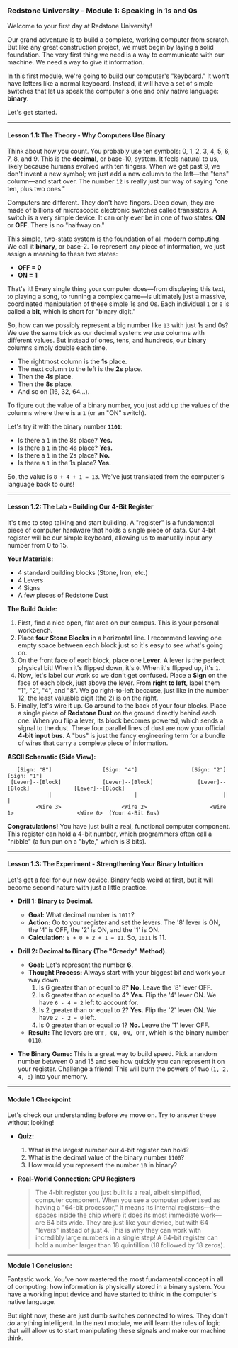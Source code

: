 ### **Redstone University - Module 1: Speaking in 1s and 0s**

Welcome to your first day at Redstone University!

Our grand adventure is to build a complete, working computer from scratch. But like any great construction project, we must begin by laying a solid foundation. The very first thing we need is a way to communicate with our machine. We need a way to give it information.

In this first module, we're going to build our computer's "keyboard." It won't have letters like a normal keyboard. Instead, it will have a set of simple switches that let us speak the computer's one and only native language: **binary**.

Let's get started.

---

#### **Lesson 1.1: The Theory - Why Computers Use Binary**

Think about how you count. You probably use ten symbols: 0, 1, 2, 3, 4, 5, 6, 7, 8, and 9. This is the **decimal**, or base-10, system. It feels natural to us, likely because humans evolved with ten fingers. When we get past 9, we don't invent a new symbol; we just add a new column to the left—the "tens" column—and start over. The number `12` is really just our way of saying "one ten, plus two ones."

Computers are different. They don't have fingers. Deep down, they are made of billions of microscopic electronic switches called transistors. A switch is a very simple device. It can only ever be in one of two states: **ON** or **OFF**. There is no "halfway on."

This simple, two-state system is the foundation of all modern computing. We call it **binary**, or base-2. To represent any piece of information, we just assign a meaning to these two states:

*   **OFF = 0**
*   **ON = 1**

That's it! Every single thing your computer does—from displaying this text, to playing a song, to running a complex game—is ultimately just a massive, coordinated manipulation of these simple 1s and 0s. Each individual `1` or `0` is called a **bit**, which is short for "binary digit."

So, how can we possibly represent a big number like `13` with just 1s and 0s? We use the same trick as our decimal system: we use columns with different values. But instead of ones, tens, and hundreds, our binary columns simply double each time.

*   The rightmost column is the **1s** place.
*   The next column to the left is the **2s** place.
*   Then the **4s** place.
*   Then the **8s** place.
*   And so on (16, 32, 64...).

To figure out the value of a binary number, you just add up the values of the columns where there is a `1` (or an "ON" switch).

Let's try it with the binary number **`1101`**:
*   Is there a `1` in the 8s place? **Yes.**
*   Is there a `1` in the 4s place? **Yes.**
*   Is there a `1` in the 2s place? **No.**
*   Is there a `1` in the 1s place? **Yes.**

So, the value is `8 + 4 + 1 = 13`. We've just translated from the computer's language back to ours!

---

#### **Lesson 1.2: The Lab - Building Our 4-Bit Register**

It's time to stop talking and start building. A "register" is a fundamental piece of computer hardware that holds a single piece of data. Our 4-bit register will be our simple keyboard, allowing us to manually input any number from 0 to 15.

**Your Materials:**
*   4 standard building blocks (Stone, Iron, etc.)
*   4 Levers
*   4 Signs
*   A few pieces of Redstone Dust

**The Build Guide:**
1.  First, find a nice open, flat area on our campus. This is your personal workbench.
2.  Place **four Stone Blocks** in a horizontal line. I recommend leaving one empty space between each block just so it's easy to see what's going on.
3.  On the front face of each block, place one **Lever**. A lever is the perfect physical bit! When it's flipped down, it's `0`. When it's flipped up, it's `1`.
4.  Now, let's label our work so we don't get confused. Place a **Sign** on the face of each block, just above the lever. From **right to left**, label them "1", "2", "4", and "8". We go right-to-left because, just like in the number 12, the least valuable digit (the 2) is on the right.
5.  Finally, let's wire it up. Go around to the back of your four blocks. Place a single piece of **Redstone Dust** on the ground directly behind each one. When you flip a lever, its block becomes powered, which sends a signal to the dust. These four parallel lines of dust are now your official **4-bit input bus**. A "bus" is just the fancy engineering term for a bundle of wires that carry a complete piece of information.

**ASCII Schematic (Side View):**
```
   [Sign: "8"]                [Sign: "4"]                 [Sign: "2"]                 [Sign: "1"]
 [Lever]--[Block]             [Lever]--[Block]              [Lever]--[Block]              [Lever]--[Block]
             |                          |                           |                           |
         <Wire 3>                   <Wire 2>                    <Wire 1>                    <Wire 0>  (Your 4-Bit Bus)
```

**Congratulations!** You have just built a real, functional computer component. This register can hold a 4-bit number, which programmers often call a "nibble" (a fun pun on a "byte," which is 8 bits).

---

#### **Lesson 1.3: The Experiment - Strengthening Your Binary Intuition**

Let's get a feel for our new device. Binary feels weird at first, but it will become second nature with just a little practice.

*   **Drill 1: Binary to Decimal.**
    *   **Goal:** What decimal number is `1011`?
    *   **Action:** Go to your register and set the levers. The '8' lever is ON, the '4' is OFF, the '2' is ON, and the '1' is ON.
    *   **Calculation:** `8 + 0 + 2 + 1 = 11`. So, `1011` is 11.

*   **Drill 2: Decimal to Binary (The "Greedy" Method).**
    *   **Goal:** Let's represent the number **6**.
    *   **Thought Process:** Always start with your biggest bit and work your way down.
        1.  Is 6 greater than or equal to 8? **No.** Leave the '8' lever OFF.
        2.  Is 6 greater than or equal to 4? **Yes.** Flip the '4' lever ON. We have `6 - 4 = 2` left to account for.
        3.  Is 2 greater than or equal to 2? **Yes.** Flip the '2' lever ON. We have `2 - 2 = 0` left.
        4.  Is 0 greater than or equal to 1? **No.** Leave the '1' lever OFF.
    *   **Result:** The levers are `OFF, ON, ON, OFF`, which is the binary number `0110`.

*   **The Binary Game:** This is a great way to build speed. Pick a random number between 0 and 15 and see how quickly you can represent it on your register. Challenge a friend! This will burn the powers of two (`1, 2, 4, 8`) into your memory.

---

#### **Module 1 Checkpoint**

Let's check our understanding before we move on. Try to answer these without looking!

*   **Quiz:**
    1.  What is the largest number our 4-bit register can hold?
    2.  What is the decimal value of the binary number `1100`?
    3.  How would you represent the number `10` in binary?

*   **Real-World Connection: CPU Registers**
    > The 4-bit register you just built is a real, albeit simplified, computer component. When you see a computer advertised as having a "64-bit processor," it means its internal registers—the spaces inside the chip where it does its most immediate work—are 64 bits wide. They are just like your device, but with 64 "levers" instead of just 4. This is why they can work with incredibly large numbers in a single step! A 64-bit register can hold a number larger than 18 quintillion (18 followed by 18 zeros).

---

**Module 1 Conclusion:**

Fantastic work. You've now mastered the most fundamental concept in all of computing: how information is physically stored in a binary system. You have a working input device and have started to think in the computer's native language.

But right now, these are just dumb switches connected to wires. They don't *do* anything intelligent. In the next module, we will learn the rules of logic that will allow us to start manipulating these signals and make our machine think.
